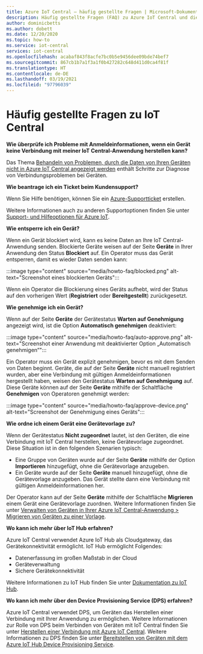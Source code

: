```yaml
---
title: Azure IoT Central – häufig gestellte Fragen | Microsoft-Dokumentation
description: Häufig gestellte Fragen (FAQ) zu Azure IoT Central und die zugehörigen Antworten
author: dominicbetts
ms.author: dobett
ms.date: 12/20/2020
ms.topic: how-to
ms.service: iot-central
services: iot-central
ms.openlocfilehash: acabaf843f8acfe7bc0b5e9456dee09bde74bef7
ms.sourcegitcommit: 867cb1b7a1f3a1f0b427282c648d411d0ca4f81f
ms.translationtype: HT
ms.contentlocale: de-DE
ms.lasthandoff: 03/19/2021
ms.locfileid: "97796039"
---
```

# <a name="frequently-asked-questions-for-iot-central"></a>Häufig gestellte Fragen zu IoT Central

**Wie überprüfe ich Probleme mit Anmeldeinformationen, wenn ein Gerät keine Verbindung mit meiner IoT Central-Anwendung herstellen kann?**

Das Thema [Behandeln von Problemen, durch die Daten von Ihren Geräten nicht in Azure IoT Central angezeigt werden](troubleshoot-connection.md) enthält Schritte zur Diagnose von Verbindungsproblemen bei Geräten.

**Wie beantrage ich ein Ticket beim Kundensupport?**

Wenn Sie Hilfe benötigen, können Sie ein [Azure-Supportticket](https://portal.azure.com/#create/Microsoft.Support) erstellen.

Weitere Informationen auch zu anderen Supportoptionen finden Sie unter [Support- und Hilfeoptionen für Azure IoT](../../iot-fundamentals/iot-support-help.md).

**Wie entsperre ich ein Gerät?**

Wenn ein Gerät blockiert wird, kann es keine Daten an Ihre IoT Central-Anwendung senden. Blockierte Geräte weisen auf der Seite **Geräte** in Ihrer Anwendung den Status **Blockiert** auf. Ein Operator muss das Gerät entsperren, damit es wieder Daten senden kann:

:::image type="content" source="media/howto-faq/blocked.png" alt-text="Screenshot eines blockierten Geräts":::

Wenn ein Operator die Blockierung eines Geräts aufhebt, wird der Status auf den vorherigen Wert (**Registriert** oder **Bereitgestellt**) zurückgesetzt.

**Wie genehmige ich ein Gerät?**

Wenn auf der Seite **Geräte** der Gerätestatus **Warten auf Genehmigung** angezeigt wird, ist die Option **Automatisch genehmigen** deaktiviert:

:::image type="content" source="media/howto-faq/auto-approve.png" alt-text="Screenshot einer Anwendung mit deaktivierter Option „Automatisch genehmigen“":::

Ein Operator muss ein Gerät explizit genehmigen, bevor es mit dem Senden von Daten beginnt. Geräte, die auf der Seite **Geräte** nicht manuell registriert wurden, aber eine Verbindung mit gültigen Anmeldeinformationen hergestellt haben, weisen den Gerätestatus **Warten auf Genehmigung** auf. Diese Geräte können auf der Seite **Geräte** mithilfe der Schaltfläche **Genehmigen** von Operatoren genehmigt werden:

:::image type="content" source="media/howto-faq/approve-device.png" alt-text="Screenshot der Genehmigung eines Geräts":::

**Wie ordne ich einem Gerät eine Gerätevorlage zu?**

Wenn der Gerätestatus **Nicht zugeordnet** lautet, ist den Geräten, die eine Verbindung mit IoT Central herstellen, keine Gerätevorlage zugeordnet. Diese Situation ist in den folgenden Szenarien typisch:

- Eine Gruppe von Geräten wurde auf der Seite **Geräte** mithilfe der Option **Importieren** hinzugefügt, ohne die Gerätevorlage anzugeben.
- Ein Geräte wurde auf der Seite **Geräte** manuell hinzugefügt, ohne die Gerätevorlage anzugeben. Das Gerät stellte dann eine Verbindung mit gültigen Anmeldeinformationen her.  

Der Operator kann auf der Seite **Geräte** mithilfe der Schaltfläche **Migrieren** einem Gerät eine Gerätevorlage zuordnen. Weitere Informationen finden Sie unter [Verwalten von Geräten in Ihrer Azure IoT Central-Anwendung > Migrieren von Geräten zu einer Vorlage](howto-manage-devices.md).

**Wo kann ich mehr über IoT Hub erfahren?**

Azure IoT Central verwendet Azure IoT Hub als Cloudgateway, das Gerätekonnektivität ermöglicht. IoT Hub ermöglicht Folgendes:

- Datenerfassung im großen Maßstab in der Cloud
- Geräteverwaltung
- Sichere Gerätekonnektivität

Weitere Informationen zu IoT Hub finden Sie unter [Dokumentation zu IoT Hub](../../iot-hub/index.yml).

**Wo kann ich mehr über den Device Provisioning Service (DPS) erfahren?**

Azure IoT Central verwendet DPS, um Geräten das Herstellen einer Verbindung mit Ihrer Anwendung zu ermöglichen. Weitere Informationen zur Rolle von DPS beim Verbinden von Geräten mit IoT Central finden Sie unter [Herstellen einer Verbindung mit Azure IoT Central](concepts-get-connected.md). Weitere Informationen zu DPS finden Sie unter [Bereitstellen von Geräten mit dem Azure IoT Hub Device Provisioning Service](../../iot-dps/about-iot-dps.md).